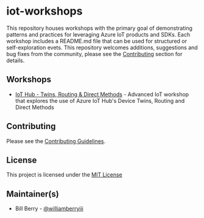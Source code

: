 # iot-workshops
This repository houses workshops with the primary goal of demonstrating patterns and 
practices for leveraging Azure IoT products and SDKs.  Each workshop includes a 
README.md file that can be used for structured or self-exploration evets.  This 
repository welcomes additions, suggestions and bug fixes from the community, please 
see the [Contributing](#contributing) section for details.  

## Workshops
* [IoT Hub - Twins, Routing & Direct Methods](/IoTHub-TwinsRoutingMethods/README.md) - Advanced IoT workshop 
that explores the use of Azure IoT Hub's Device Twins, Routing and Direct Methods 

## Contributing
Please see the [Contributing Guidelines](CONTRIBUTING.md). 

## License
This project is licensed under the [MIT License](LICENSE.txt)

## Maintainer(s)
- Bill Berry - [@williamberryiii](https://github.com/williamberryiii)

